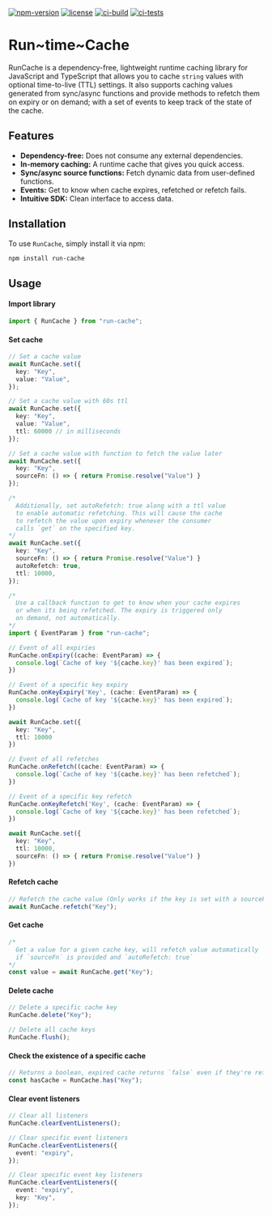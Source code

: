 [![npm-version](https://img.shields.io/npm/v/run-cache)](https://www.npmjs.com/package/run-cache)
[![license](https://img.shields.io/github/license/helloscoopa/run-cache)](https://github.com/helloscoopa/run-cache?tab=MIT-1-ov-file)
[![ci-build](https://img.shields.io/github/actions/workflow/status/helloscoopa/run-cache/build.yml?label=build)](https://github.com/helloscoopa/run-cache/actions/workflows/build.yml)
[![ci-tests](https://img.shields.io/github/actions/workflow/status/helloscoopa/run-cache/tests.yml?label=tests)](https://github.com/helloscoopa/run-cache/actions/workflows/tests.yml)

# Run~time~Cache

RunCache is a dependency-free, lightweight runtime caching library for JavaScript and TypeScript that allows you to cache `string` values with optional time-to-live (TTL) settings. It also supports caching values generated from sync/async functions and provide methods to refetch them on expiry or on demand; with a set of events to keep track of the state of the cache.

## Features

- **Dependency-free:** Does not consume any external dependencies.
- **In-memory caching:** A runtime cache that gives you quick access.
- **Sync/async source functions:** Fetch dynamic data from user-defined functions.
- **Events:** Get to know when cache expires, refetched or refetch fails.
- **Intuitive SDK:** Clean interface to access data.

## Installation

To use `RunCache`, simply install it via npm:

```bash
npm install run-cache
```

## Usage

#### Import library

```ts
import { RunCache } from "run-cache";
```

#### Set cache

```ts
// Set a cache value
await RunCache.set({
  key: "Key",
  value: "Value",
});

// Set a cache value with 60s ttl
await RunCache.set({
  key: "Key",
  value: "Value",
  ttl: 60000 // in milliseconds
});

// Set a cache value with function to fetch the value later
await RunCache.set({
  key: "Key",
  sourceFn: () => { return Promise.resolve("Value") }
});

/*
  Additionally, set autoRefetch: true along with a ttl value
  to enable automatic refetching. This will cause the cache
  to refetch the value upon expiry whenever the consumer
  calls `get` on the specified key.
*/
await RunCache.set({
  key: "Key",
  sourceFn: () => { return Promise.resolve("Value") }
  autoRefetch: true,
  ttl: 10000,
});

/*
  Use a callback function to get to know when your cache expires
  or when its being refetched. The expiry is triggered only
  on demand, not automatically.
*/
import { EventParam } from "run-cache";

// Event of all expiries
RunCache.onExpiry((cache: EventParam) => {
  console.log(`Cache of key '${cache.key}' has been expired`);
})

// Event of a specific key expiry
RunCache.onKeyExpiry('Key', (cache: EventParam) => {
  console.log(`Cache of key '${cache.key}' has been expired`);
})

await RunCache.set({
  key: "Key",
  ttl: 10000
})

// Event of all refetches
RunCache.onRefetch((cache: EventParam) => {
  console.log(`Cache of key '${cache.key}' has been refetched`);
})

// Event of a specific key refetch
RunCache.onKeyRefetch('Key', (cache: EventParam) => {
  console.log(`Cache of key '${cache.key}' has been refetched`);
})

await RunCache.set({
  key: "Key",
  ttl: 10000,
  sourceFn: () => { return Promise.resolve("Value") }
})
```

#### Refetch cache

```ts
// Refetch the cache value (Only works if the key is set with a sourceFn)
await RunCache.refetch("Key");
```

#### Get cache

```ts
/* 
  Get a value for a given cache key, will refetch value automatically
  if `sourceFn` is provided and `autoRefetch: true` 
*/
const value = await RunCache.get("Key");
```

#### Delete cache

```ts
// Delete a specific cache key
RunCache.delete("Key");

// Delete all cache keys
RunCache.flush();
```

#### Check the existence of a specific cache

```ts
// Returns a boolean, expired cache returns `false` even if they're refetchable
const hasCache = RunCache.has("Key");
```

#### Clear event listeners

```ts
// Clear all listeners
RunCache.clearEventListeners();

// Clear specific event listeners
RunCache.clearEventListeners({
  event: "expiry",
});

// Clear specific event key listeners
RunCache.clearEventListeners({
  event: "expiry",
  key: "Key",
});
```
